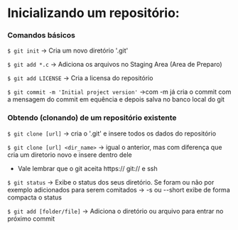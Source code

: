 # Inicializando um repositório:
### Comandos básicos
```$ git init``` -> Cria um novo diretório '.git' 

```$ git add *.c```  -> Adiciona os arquivos no Staging Area (Area de Preparo)

```$ git add LICENSE```  -> Cria a licensa do repositório

```$ git commit -m 'Initial project version'```  ->com -m já cria o commit com a mensagem do commit em equência e depois salva no banco local do git

### Obtendo (clonando) de um repositório existente

```$ git clone [url]```  -> cria o '.git' e insere todos os dados do repositório

```$ git clone [url] <dir_name>```   -> igual o anterior, mas com diferença que cria um diretorio novo e insere dentro dele

* Vale lembrar que o git aceita https:// git:// e ssh

```$ git status``` -> Exibe o status dos seus diretório. Se foram ou não por exemplo adicionados para serem comitados
	     -> -s ou --short exibe de forma compacta o status

```$ git add [folder/file]``` -> Adiciona o diretório ou arquivo para entrar no próximo commit

